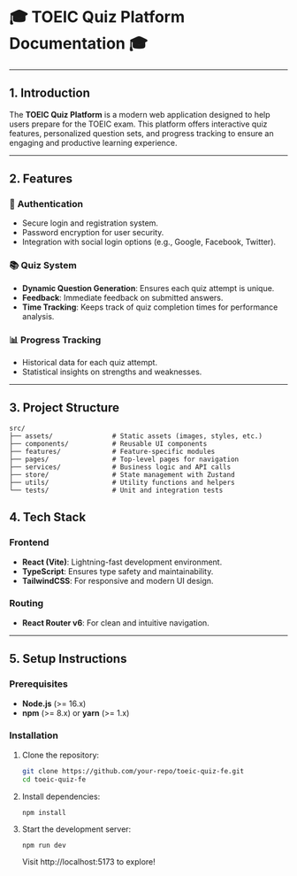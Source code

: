 # 🎓 TOEIC Quiz Platform Documentation 🎓

---

## 1. **Introduction**

The **TOEIC Quiz Platform** is a modern web application designed to help users prepare for the TOEIC exam. This platform offers interactive quiz features, personalized question sets, and progress tracking to ensure an engaging and productive learning experience.

---

## 2. **Features**

### 🔐 **Authentication**

- Secure login and registration system.
- Password encryption for user security.
- Integration with social login options (e.g., Google, Facebook, Twitter).

### 📚 **Quiz System**

- **Dynamic Question Generation**: Ensures each quiz attempt is unique.
- **Feedback**: Immediate feedback on submitted answers.
- **Time Tracking**: Keeps track of quiz completion times for performance analysis.

### 📊 **Progress Tracking**

- Historical data for each quiz attempt.
- Statistical insights on strengths and weaknesses.

---

## 3. **Project Structure**

```plaintext
src/
├── assets/               # Static assets (images, styles, etc.)
├── components/           # Reusable UI components
├── features/             # Feature-specific modules
├── pages/                # Top-level pages for navigation
├── services/             # Business logic and API calls
├── store/                # State management with Zustand
├── utils/                # Utility functions and helpers
└── tests/                # Unit and integration tests
```

## 4. Tech Stack

### **Frontend**

- **React (Vite)**: Lightning-fast development environment.
- **TypeScript**: Ensures type safety and maintainability.
- **TailwindCSS**: For responsive and modern UI design.

### **Routing**

- **React Router v6**: For clean and intuitive navigation.

---

## 5. Setup Instructions

### **Prerequisites**

- **Node.js** (>= 16.x)
- **npm** (>= 8.x) or **yarn** (>= 1.x)

### **Installation**

1. Clone the repository:
   ```bash
   git clone https://github.com/your-repo/toeic-quiz-fe.git
   cd toeic-quiz-fe
   ```
2. Install dependencies:

   ```
   npm install
   ```

3. Start the development server:

   ```
   npm run dev
   ```

   Visit http://localhost:5173 to explore!
